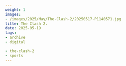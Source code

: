```yaml
---
weight: 1
images:
- /images/2025/May/The-Clash-2/20250517-P1140571.jpg
title: The Clash 2.
date: 2025-05-19
tags:
- archive
- digital

- the-clash-2
- sports
---
```


